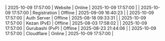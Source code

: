 | 2025-10-09 17:57:00 | Website | Online | 2025-10-09 17:57:00 |
| 2025-10-09 17:57:00 | Registration | Offline | 2025-09-09 16:40:23 |
| 2025-10-09 17:57:00 | Auth Server | Offline | 2025-08-18 09:33:31 |
| 2025-10-09 17:57:00 | Kezan (PvE) | Offline | 2025-08-03 17:58:02 |
| 2025-10-09 17:57:00 | Gurubashi (PvP) | Offline | 2025-08-23 21:44:06 |
| 2025-10-09 17:57:00 | Cloudflare | Online | 2025-10-09 17:57:00 |
